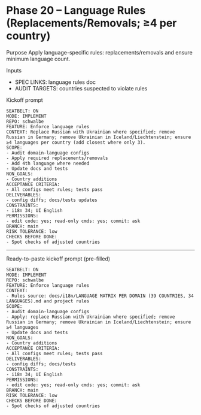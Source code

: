 # Phase 20 – Language Rules (Replacements/Removals; ≥4 per country)

Purpose
Apply language-specific rules: replacements/removals and ensure minimum language count.

Inputs
- SPEC LINKS: language rules doc
- AUDIT TARGETS: countries suspected to violate rules

Kickoff prompt
```
SEATBELT: ON
MODE: IMPLEMENT
REPO: schwalbe
FEATURE: Enforce language rules
CONTEXT: Replace Russian with Ukrainian where specified; remove Russian in Germany; remove Ukrainian in Iceland/Liechtenstein; ensure ≥4 languages per country (add closest where only 3).
SCOPE:
- Audit domain-language configs
- Apply required replacements/removals
- Add 4th language where needed
- Update docs and tests
NON_GOALS:
- Country additions
ACCEPTANCE CRITERIA:
- All configs meet rules; tests pass
DELIVERABLES:
- config diffs; docs/tests updates
CONSTRAINTS:
- i18n 34; UI English
PERMISSIONS:
- edit code: yes; read-only cmds: yes; commit: ask
BRANCH: main
RISK TOLERANCE: low
CHECKS BEFORE DONE:
- Spot checks of adjusted countries
```

---

Ready-to-paste kickoff prompt (pre-filled)
```
SEATBELT: ON
MODE: IMPLEMENT
REPO: schwalbe
FEATURE: Enforce language rules
CONTEXT:
- Rules source: docs/i18n/LANGUAGE MATRIX PER DOMAIN (39 COUNTRIES, 34 LANGUAGES).md and project rules
SCOPE:
- Audit domain-language configs
- Apply: replace Russian with Ukrainian where specified; remove Russian in Germany; remove Ukrainian in Iceland/Liechtenstein; ensure ≥4 languages
- Update docs and tests
NON_GOALS:
- Country additions
ACCEPTANCE CRITERIA:
- All configs meet rules; tests pass
DELIVERABLES:
- config diffs; docs/tests
CONSTRAINTS:
- i18n 34; UI English
PERMISSIONS:
- edit code: yes; read-only cmds: yes; commit: ask
BRANCH: main
RISK TOLERANCE: low
CHECKS BEFORE DONE:
- Spot checks of adjusted countries
```
